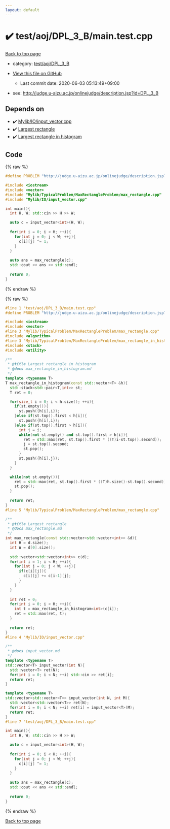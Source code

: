 ```yaml
---
layout: default
---
```


<!-- mathjax config similar to math.stackexchange -->
<script type="text/javascript" async
  src="https://cdnjs.cloudflare.com/ajax/libs/mathjax/2.7.5/MathJax.js?config=TeX-MML-AM_CHTML">
</script>
<script type="text/x-mathjax-config">
  MathJax.Hub.Config({
    TeX: { equationNumbers: { autoNumber: "AMS" }},
    tex2jax: {
      inlineMath: [ ['$','$'] ],
      processEscapes: true
    },
    "HTML-CSS": { matchFontHeight: false },
    displayAlign: "left",
    displayIndent: "2em"
  });
</script>

<script type="text/javascript" src="https://cdnjs.cloudflare.com/ajax/libs/jquery/3.4.1/jquery.min.js"></script>
<script src="https://cdn.jsdelivr.net/npm/jquery-balloon-js@1.1.2/jquery.balloon.min.js" integrity="sha256-ZEYs9VrgAeNuPvs15E39OsyOJaIkXEEt10fzxJ20+2I=" crossorigin="anonymous"></script>
<script type="text/javascript" src="../../../../assets/js/copy-button.js"></script>
<link rel="stylesheet" href="../../../../assets/css/copy-button.css" />


# :heavy_check_mark: test/aoj/DPL_3_B/main.test.cpp

<a href="../../../../index.html">Back to top page</a>

* category: <a href="../../../../index.html#77278594f11f13b0335038a90fe07d8b">test/aoj/DPL_3_B</a>
* <a href="{{ site.github.repository_url }}/blob/master/test/aoj/DPL_3_B/main.test.cpp">View this file on GitHub</a>
    - Last commit date: 2020-06-03 05:13:49+09:00


* see: <a href="http://judge.u-aizu.ac.jp/onlinejudge/description.jsp?id=DPL_3_B">http://judge.u-aizu.ac.jp/onlinejudge/description.jsp?id=DPL_3_B</a>


## Depends on

* :heavy_check_mark: <a href="../../../../library/Mylib/IO/input_vector.cpp.html">Mylib/IO/input_vector.cpp</a>
* :heavy_check_mark: <a href="../../../../library/Mylib/TypicalProblem/MaxRectangleProblem/max_rectangle.cpp.html">Largest rectangle</a>
* :heavy_check_mark: <a href="../../../../library/Mylib/TypicalProblem/MaxRectangleProblem/max_rectangle_in_histogram.cpp.html">Largest rectangle in histogram</a>


## Code

<a id="unbundled"></a>
{% raw %}
```cpp
#define PROBLEM "http://judge.u-aizu.ac.jp/onlinejudge/description.jsp?id=DPL_3_B"

#include <iostream>
#include <vector>
#include "Mylib/TypicalProblem/MaxRectangleProblem/max_rectangle.cpp"
#include "Mylib/IO/input_vector.cpp"

int main(){
  int H, W; std::cin >> H >> W;

  auto c = input_vector<int>(H, W);
  
  for(int i = 0; i < H; ++i){
    for(int j = 0; j < W; ++j){
      c[i][j] ^= 1;
    }
  }
  
  auto ans = max_rectangle(c);
  std::cout << ans << std::endl;
  
  return 0;
}

```
{% endraw %}

<a id="bundled"></a>
{% raw %}
```cpp
#line 1 "test/aoj/DPL_3_B/main.test.cpp"
#define PROBLEM "http://judge.u-aizu.ac.jp/onlinejudge/description.jsp?id=DPL_3_B"

#include <iostream>
#include <vector>
#line 3 "Mylib/TypicalProblem/MaxRectangleProblem/max_rectangle.cpp"
#include <algorithm>
#line 3 "Mylib/TypicalProblem/MaxRectangleProblem/max_rectangle_in_histogram.cpp"
#include <stack>
#include <utility>

/**
 * @title Largest rectangle in histogram
 * @docs max_rectangle_in_histogram.md
 */
template <typename T>
T max_rectangle_in_histogram(const std::vector<T> &h){
  std::stack<std::pair<T,int>> st;
  T ret = 0;

  for(size_t i = 0; i < h.size(); ++i){
    if(st.empty()){
      st.push({h[i],i});
    }else if(st.top().first < h[i]){
      st.push({h[i],i});
    }else if(st.top().first > h[i]){
      int j = i;
      while(not st.empty() and st.top().first > h[i]){
        ret = std::max(ret, st.top().first * ((T)i-st.top().second));
        j = st.top().second;
        st.pop();
      }
      st.push({h[i],j});
    }
  }

  while(not st.empty()){
    ret = std::max(ret, st.top().first * ((T)h.size()-st.top().second));
    st.pop();
  }
  
  return ret;
}
#line 5 "Mylib/TypicalProblem/MaxRectangleProblem/max_rectangle.cpp"

/**
 * @title Largest rectangle
 * @docs max_rectangle.md
 */
int max_rectangle(const std::vector<std::vector<int>> &d){
  int H = d.size();
  int W = d[0].size();
    
  std::vector<std::vector<int>> c(d);
  for(int i = 1; i < H; ++i){
    for(int j = 0; j < W; ++j){
      if(c[i][j]){
        c[i][j] += c[i-1][j];
      }
    }
  }
  
  int ret = 0;
  for(int i = 0; i < H; ++i){
    int t = max_rectangle_in_histogram<int>(c[i]);
    ret = std::max(ret, t);
  }
  
  return ret;
}
#line 4 "Mylib/IO/input_vector.cpp"

/**
 * @docs input_vector.md
 */
template <typename T>
std::vector<T> input_vector(int N){
  std::vector<T> ret(N);
  for(int i = 0; i < N; ++i) std::cin >> ret[i];
  return ret;
}

template <typename T>
std::vector<std::vector<T>> input_vector(int N, int M){
  std::vector<std::vector<T>> ret(N);
  for(int i = 0; i < N; ++i) ret[i] = input_vector<T>(M);
  return ret;
}
#line 7 "test/aoj/DPL_3_B/main.test.cpp"

int main(){
  int H, W; std::cin >> H >> W;

  auto c = input_vector<int>(H, W);
  
  for(int i = 0; i < H; ++i){
    for(int j = 0; j < W; ++j){
      c[i][j] ^= 1;
    }
  }
  
  auto ans = max_rectangle(c);
  std::cout << ans << std::endl;
  
  return 0;
}

```
{% endraw %}

<a href="../../../../index.html">Back to top page</a>


